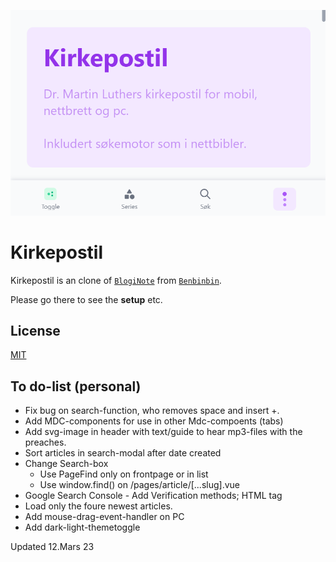 ![Kirkepostil](https://raw.githubusercontent.com/lovkyndig/kirkepostille/main/public/cover.PNG)

# Kirkepostil
Kirkepostil is an clone of [`BlogiNote`](https://github.com/Benbinbin/BlogiNote) from [`Benbinbin`](https://github.com/Benbinbin).

Please go there to see the **setup** etc.

## License
[MIT](./LICENSE)

## To do-list (personal)
- Fix bug on search-function, who removes space and insert +.
- Add MDC-components for use in other Mdc-compoents (tabs)
- Add svg-image in header with text/guide to hear mp3-files with the preaches.
- Sort articles in search-modal after date created
- Change Search-box
  - Use PageFind only on frontpage or in list
  - Use window.find() on /pages/article/[...slug].vue
- Google Search Console - Add Verification methods; HTML tag
- Load only the foure newest articles.
- Add mouse-drag-event-handler on PC
- Add dark-light-themetoggle

Updated 12.Mars 23